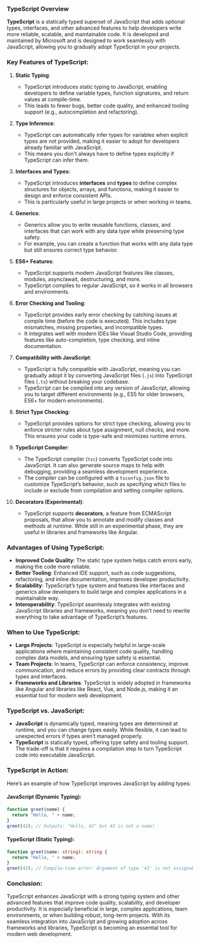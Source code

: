 ### TypeScript Overview

**TypeScript** is a statically typed superset of JavaScript that adds optional types, interfaces, and other advanced features to help developers write more reliable, scalable, and maintainable code. It is developed and maintained by Microsoft and is designed to work seamlessly with JavaScript, allowing you to gradually adopt TypeScript in your projects.

### Key Features of TypeScript:
1. **Static Typing**:
   - TypeScript introduces static typing to JavaScript, enabling developers to define variable types, function signatures, and return values at compile-time.
   - This leads to fewer bugs, better code quality, and enhanced tooling support (e.g., autocompletion and refactoring).

2. **Type Inference**:
   - TypeScript can automatically infer types for variables when explicit types are not provided, making it easier to adopt for developers already familiar with JavaScript.
   - This means you don't always have to define types explicitly if TypeScript can infer them.

3. **Interfaces and Types**:
   - TypeScript introduces **interfaces** and **types** to define complex structures for objects, arrays, and functions, making it easier to design and enforce consistent APIs.
   - This is particularly useful in large projects or when working in teams.

4. **Generics**:
   - Generics allow you to write reusable functions, classes, and interfaces that can work with any data type while preserving type safety.
   - For example, you can create a function that works with any data type but still ensures correct type behavior.

5. **ES6+ Features**:
   - TypeScript supports modern JavaScript features like classes, modules, async/await, destructuring, and more.
   - TypeScript compiles to regular JavaScript, so it works in all browsers and environments.

6. **Error Checking and Tooling**:
   - TypeScript provides early error checking by catching issues at compile time (before the code is executed). This includes type mismatches, missing properties, and incompatible types.
   - It integrates well with modern IDEs like Visual Studio Code, providing features like auto-completion, type checking, and inline documentation.

7. **Compatibility with JavaScript**:
   - TypeScript is fully compatible with JavaScript, meaning you can gradually adopt it by converting JavaScript files (`.js`) into TypeScript files (`.ts`) without breaking your codebase.
   - TypeScript can be compiled into any version of JavaScript, allowing you to target different environments (e.g., ES5 for older browsers, ES6+ for modern environments).

8. **Strict Type Checking**:
   - TypeScript provides options for strict type checking, allowing you to enforce stricter rules about type assignment, null checks, and more. This ensures your code is type-safe and minimizes runtime errors.

9. **TypeScript Compiler**:
   - The TypeScript compiler (`tsc`) converts TypeScript code into JavaScript. It can also generate source maps to help with debugging, providing a seamless development experience.
   - The compiler can be configured with a `tsconfig.json` file to customize TypeScript’s behavior, such as specifying which files to include or exclude from compilation and setting compiler options.

10. **Decorators (Experimental)**:
    - TypeScript supports **decorators**, a feature from ECMAScript proposals, that allow you to annotate and modify classes and methods at runtime. While still in an experimental phase, they are useful in libraries and frameworks like Angular.

### Advantages of Using TypeScript:
- **Improved Code Quality**: The static type system helps catch errors early, making the code more reliable.
- **Better Tooling**: Enhanced IDE support, such as code suggestions, refactoring, and inline documentation, improves developer productivity.
- **Scalability**: TypeScript’s type system and features like interfaces and generics allow developers to build large and complex applications in a maintainable way.
- **Interoperability**: TypeScript seamlessly integrates with existing JavaScript libraries and frameworks, meaning you don’t need to rewrite everything to take advantage of TypeScript’s features.

### When to Use TypeScript:
- **Large Projects**: TypeScript is especially helpful in large-scale applications where maintaining consistent code quality, handling complex data models, and ensuring type safety is essential.
- **Team Projects**: In teams, TypeScript can enforce consistency, improve communication, and reduce errors by providing clear contracts through types and interfaces.
- **Frameworks and Libraries**: TypeScript is widely adopted in frameworks like Angular and libraries like React, Vue, and Node.js, making it an essential tool for modern web development.

### TypeScript vs. JavaScript:
- **JavaScript** is dynamically typed, meaning types are determined at runtime, and you can change types easily. While flexible, it can lead to unexpected errors if types aren’t managed properly.
- **TypeScript** is statically typed, offering type safety and tooling support. The trade-off is that it requires a compilation step to turn TypeScript code into executable JavaScript.

### TypeScript in Action:
Here’s an example of how TypeScript improves JavaScript by adding types:

#### JavaScript (Dynamic Typing):
```javascript
function greet(name) {
  return "Hello, " + name;
}
greet(42); // Outputs: "Hello, 42" but 42 is not a name!
```

#### TypeScript (Static Typing):
```typescript
function greet(name: string): string {
  return "Hello, " + name;
}
greet(42); // Compile-time error: Argument of type '42' is not assignable to parameter of type 'string'.
```

### Conclusion:
TypeScript enhances JavaScript with a strong typing system and other advanced features that improve code quality, scalability, and developer productivity. It is especially beneficial in large, complex applications, team environments, or when building robust, long-term projects. With its seamless integration into JavaScript and growing adoption across frameworks and libraries, TypeScript is becoming an essential tool for modern web development.
